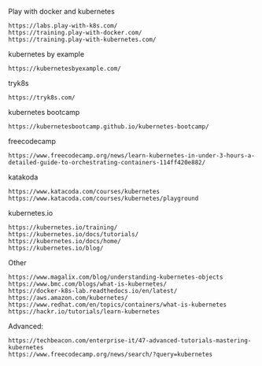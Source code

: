 Play with docker and kubernetes

    https://labs.play-with-k8s.com/
    https://training.play-with-docker.com/
    https://training.play-with-kubernetes.com/

kubernetes by example

    https://kubernetesbyexample.com/

tryk8s

    https://tryk8s.com/

kubernetes bootcamp

    https://kubernetesbootcamp.github.io/kubernetes-bootcamp/

freecodecamp

    https://www.freecodecamp.org/news/learn-kubernetes-in-under-3-hours-a-detailed-guide-to-orchestrating-containers-114ff420e882/

katakoda

    https://www.katacoda.com/courses/kubernetes
    https://www.katacoda.com/courses/kubernetes/playground
    
kubernetes.io

    https://kubernetes.io/training/
    https://kubernetes.io/docs/tutorials/
    https://kubernetes.io/docs/home/
    https://kubernetes.io/blog/
    
Other

    https://www.magalix.com/blog/understanding-kubernetes-objects
    https://www.bmc.com/blogs/what-is-kubernetes/
    https://docker-k8s-lab.readthedocs.io/en/latest/
    https://aws.amazon.com/kubernetes/
    https://www.redhat.com/en/topics/containers/what-is-kubernetes
    https://hackr.io/tutorials/learn-kubernetes
    
Advanced:
    
    https://techbeacon.com/enterprise-it/47-advanced-tutorials-mastering-kubernetes
    https://www.freecodecamp.org/news/search/?query=kubernetes
